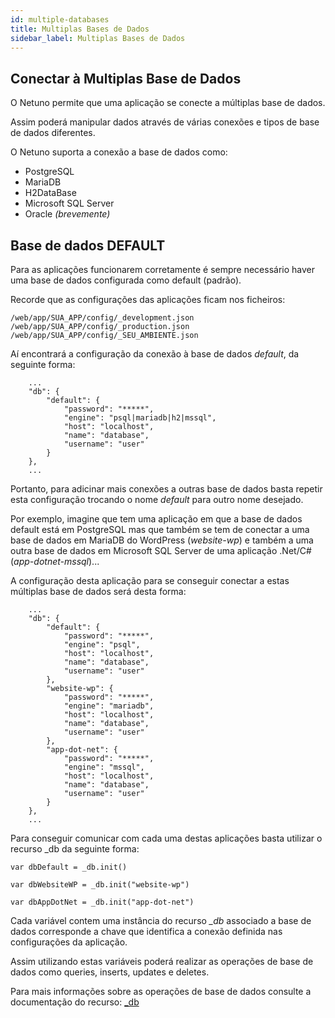 ```yaml
---
id: multiple-databases
title: Multiplas Bases de Dados
sidebar_label: Multiplas Bases de Dados
---
```


## Conectar à Multiplas Base de Dados

O Netuno permite que uma aplicação se conecte a múltiplas base de dados.

Assim poderá manipular dados através de várias conexões e tipos de base de dados diferentes.

O Netuno suporta a conexão a base de dados como:

- PostgreSQL
- MariaDB
- H2DataBase
- Microsoft SQL Server
- Oracle _(brevemente)_

## Base de dados DEFAULT

Para as aplicações funcionarem corretamente é sempre necessário haver uma base de dados configurada como default (padrão).

Recorde que as configurações das aplicações ficam nos ficheiros:

```
/web/app/SUA_APP/config/_development.json
/web/app/SUA_APP/config/_production.json
/web/app/SUA_APP/config/_SEU_AMBIENTE.json
```

Aí encontrará a configuração da conexão à base de dados _default_, da seguinte forma:

```
    ...
    "db": {
        "default": {
            "password": "*****",
            "engine": "psql|mariadb|h2|mssql",
            "host": "localhost",
            "name": "database",
            "username": "user"
        }
    },
    ...
```

Portanto, para adicinar mais conexões a outras base de dados basta repetir esta configuração trocando o nome _default_ para outro nome desejado.

Por exemplo, imagine que tem uma aplicação em que a base de dados default está em PostgreSQL mas que também se tem de conectar a uma base de dados em MariaDB do WordPress (_website-wp_) e também a uma outra base de dados em Microsoft SQL Server de uma aplicação .Net/C# (_app-dotnet-mssql_)...

A configuração desta aplicação para se conseguir conectar a estas múltiplas base de dados será desta forma:

```
    ...
    "db": {
        "default": {
            "password": "*****",
            "engine": "psql",
            "host": "localhost",
            "name": "database",
            "username": "user"
        },
        "website-wp": {
            "password": "*****",
            "engine": "mariadb",
            "host": "localhost",
            "name": "database",
            "username": "user"
        },
        "app-dot-net": {
            "password": "*****",
            "engine": "mssql",
            "host": "localhost",
            "name": "database",
            "username": "user"
        }
    },
    ...
```

Para conseguir comunicar com cada uma destas aplicações basta utilizar o recurso _db da seguinte forma:

```
var dbDefault = _db.init()

var dbWebsiteWP = _db.init("website-wp")

var dbAppDotNet = _db.init("app-dot-net")
```

Cada variável contem uma instância do recurso *_db* associado a base de dados corresponde a chave que identifica a conexão definida nas configurações da aplicação.

Assim utilizando estas variáveis poderá realizar as operações de base de dados como queries, inserts, updates e deletes.

Para mais informações sobre as operações de base de dados consulte a documentação do recurso: [_db](../../../library/resources/db)
